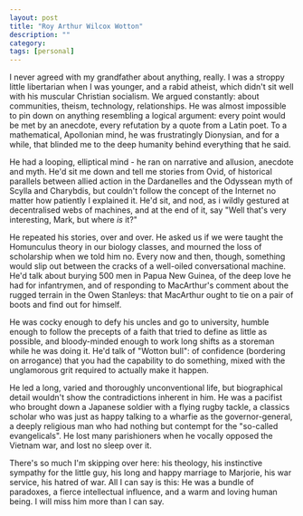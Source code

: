 ```yaml
---
layout: post
title: "Roy Arthur Wilcox Wotton"
description: ""
category: 
tags: [personal]
---
```


I never agreed with my grandfather about anything, really. I was a
stroppy little libertarian when I was younger, and a rabid atheist,
which didn't sit well with his muscular Christian socialism. We argued
constantly: about communities, theism, technology, relationships. He
was almost impossible to pin down on anything resembling a logical
argument: every point would be met by an anecdote, every refutation by
a quote from a Latin poet. To a mathematical, Apollonian mind, he was
frustratingly Dionysian, and for a while, that blinded me to the deep
humanity behind everything that he said.

He had a looping, elliptical mind - he ran on narrative and allusion,
anecdote and myth. He'd sit me down and tell me stories from Ovid, of
historical parallels between allied action in the Dardanelles and the
Odyssean myth of Scylla and Charybdis, but couldn't follow the concept
of the Internet no matter how patiently I explained it. He'd sit, and
nod, as i wildly gestured at decentralised webs of machines, and at
the end of it, say "Well that's very interesting, Mark, but where _is_
it?"

He repeated his stories, over and over. He asked us if we were taught the
Homunculus theory in our biology classes, and mourned the loss of
scholarship when we told him no. Every now and then, though, something
would slip out between the cracks of a well-oiled conversational
machine. He'd talk about burying 500 men in Papua New Guinea, of the
deep love he had for infantrymen, and of responding to MacArthur's
comment about the rugged terrain in the Owen Stanleys: that MacArthur
ought to tie on a pair of boots and find out for himself.

He was cocky enough to defy his uncles and go to university, humble
enough to follow the precepts of a faith that tried to define as
little as possible, and bloody-minded enough to work long shifts as a
storeman while he was doing it. He'd talk of "Wotton bull": of
confidence (bordering on arrogance) that you had the capability to do
something, mixed with the unglamorous grit required to actually make
it happen.

He led a long, varied and thoroughly unconventional life, but
biographical detail wouldn't show the contradictions inherent in him.
He was a pacifist who brought down a Japanese soldier with a flying
rugby tackle, a classics scholar who was just as happy talking to a
wharfie as the governor-general, a deeply religious man who had
nothing but contempt for the "so-called evangelicals". He lost many
parishioners when he vocally opposed the Vietnam war, and lost no
sleep over it.


There's so much I'm skipping over here: his theology, his instinctive
sympathy for the little guy, his long and happy marriage to Marjorie,
his war service, his hatred of war. All I can say is this: He was a
bundle of paradoxes, a fierce intellectual influence, and a warm and
loving human being. I will miss him more than I can say.
